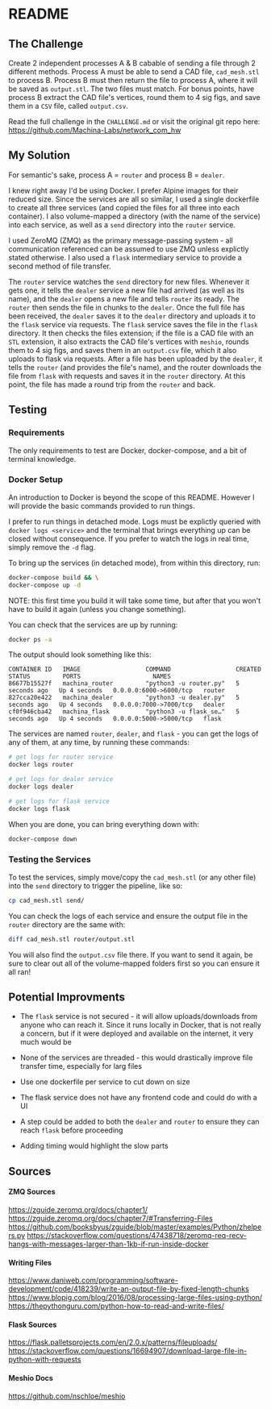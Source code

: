 # README

## The Challenge

Create 2 independent processes A & B cabable of sending a file through 2 different methods. Process A must be able to send a CAD file, `cad_mesh.stl` to process B. Process B must then return the file to process A, where it will be saved as `output.stl`. The two files must match. For bonus points, have process B extract the CAD file's vertices, round them to 4 sig figs, and save them in a `CSV` file, called `output.csv`. 

Read the full challenge in the `CHALLENGE.md` or visit the original git repo here: https://github.com/Machina-Labs/network_com_hw

## My Solution

For semantic's sake, process A = `router` and process B = `dealer`. 

I knew right away I'd be using Docker. I prefer Alpine images for their reduced size. Since the services are all so similar, I used a single dockerfile to create all three services (and copied the files for all three into each container). I also volume-mapped a directory (with the name of the service) into each service, as well as a `send` directory into the `router` service.

I used ZeroMQ (ZMQ) as the primary message-passing system - all communication referenced can be assumed to use ZMQ unless explictly stated otherwise. I also used a `flask` intermediary service to provide a second method of file transfer. 

The `router` service watches the `send` directory for new files. Whenever it gets one, it tells the `dealer` service a new file had arrived (as well as its name), and the `dealer` opens a new file and tells `router` its ready. The `router` then sends the file in chunks to the `dealer`. Once the full file has been received, the `dealer` saves it to the `dealer` directory and uploads it to the `flask` service via requests. The `flask` service saves the file in the `flask` directory. It then checks the files extension; if the file is a CAD file with an `STL` extension, it also extracts the CAD file's vertices with `meshio`, rounds them to 4 sig figs, and saves them in an `output.csv` file, which it also uploads to flask via requests. After a file has been uploaded by the `dealer`, it tells the `router` (and provides the file's name), and the router downloads the file from `flask` with requests and saves it in the `router` directory. At this point, the file has made a round trip from the `router` and back.

## Testing

### Requirements

The only requirements to test are Docker, docker-compose, and a bit of terminal knowledge. 

### Docker Setup

An introduction to Docker is beyond the scope of this README. However I will provide the basic commands provided to run things. 

I prefer to run things in detached mode. Logs must be explictly queried with `docker logs <service>` and the terminal that brings everything up can be closed without consequence. If you prefer to watch the logs in real time, simply remove the `-d` flag. 

To bring up the services (in detached mode), from within this directory, run:

```bash
docker-compose build && \
docker-compose up -d
```

NOTE: this first time you build it will take some time, but after that you won't have to build it again (unless you change something).

You can check that the services are up by running:

```bash
docker ps -a
```

The output should look something like this:

```
CONTAINER ID   IMAGE                  COMMAND                  CREATED         STATUS         PORTS                    NAMES
86677b15527f   machina_router         "python3 -u router.py"   5 seconds ago   Up 4 seconds   0.0.0.0:6000->6000/tcp   router
827cca20e422   machina_dealer         "python3 -u dealer.py"   5 seconds ago   Up 4 seconds   0.0.0.0:7000->7000/tcp   dealer
cf0f946cba42   machina_flask          "python3 -u flask_se…"   5 seconds ago   Up 4 seconds   0.0.0.0:5000->5000/tcp   flask
```

The services are named `router`, `dealer`, and `flask` - you can get the logs of any of them, at any time, by running these commands:

```bash
# get logs for router service
docker logs router

# get logs for dealer service
docker logs dealer

# get logs for flask service
docker logs flask
```

When you are done, you can bring everything down with:

```bash
docker-compose down
```

### Testing the Services

To test the services, simply move/copy the `cad_mesh.stl` (or any other file) into the `send` directory to trigger the pipeline, like so: 

```bash
cp cad_mesh.stl send/
``` 

You can check the logs of each service and ensure the output file in the `router` directory are the same with: 

```bash
diff cad_mesh.stl router/output.stl
```

You will also find the `output.csv` file there. If you want to send it again, be sure to clear out all of the volume-mapped folders first so you can ensure it all ran!

## Potential Improvments

- The `flask` service is not secured - it will allow uploads/downloads from anyone who can reach it. Since it runs locally in Docker, that is not really a concern, but if it were deployed and available on the internet, it very much would be

- None of the services are threaded - this would drastically improve file transfer time, especially for larg files

- Use one dockerfile per service to cut down on size

- The flask service does not have any frontend code and could do with a UI

- A step could be added to both the `dealer` and `router` to ensure they can reach `flask` before proceeding

- Adding timing would highlight the slow parts

## Sources

#### ZMQ Sources
https://zguide.zeromq.org/docs/chapter1/
https://zguide.zeromq.org/docs/chapter7/#Transferring-Files
https://github.com/booksbyus/zguide/blob/master/examples/Python/zhelpers.py
https://stackoverflow.com/questions/47438718/zeromq-req-recv-hangs-with-messages-larger-than-1kb-if-run-inside-docker

#### Writing Files
https://www.daniweb.com/programming/software-development/code/418239/write-an-output-file-by-fixed-length-chunks
https://www.blopig.com/blog/2016/08/processing-large-files-using-python/
https://thepythonguru.com/python-how-to-read-and-write-files/

#### Flask Sources
https://flask.palletsprojects.com/en/2.0.x/patterns/fileuploads/
https://stackoverflow.com/questions/16694907/download-large-file-in-python-with-requests

#### Meshio Docs
https://github.com/nschloe/meshio
